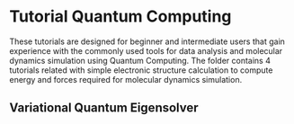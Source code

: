 # Tutorial Quantum Computing #

These tutorials are designed for beginner and intermediate users that gain experience with the commonly used tools for data analysis and molecular dynamics simulation using Quantum Computing. The folder contains 4 tutorials related with simple electronic structure calculation to compute energy and forces required for molecular dynamics simulation. 

## Variational Quantum Eigensolver ## 


